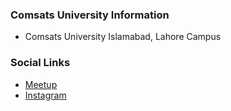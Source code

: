 ### Comsats University Information
* Comsats University Islamabad, Lahore Campus

### Social Links
* [Meetup](#)
* [Instagram](https://www.instagram.com/owaspcuilhr/)


